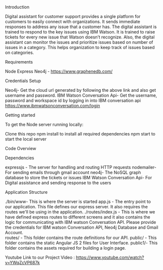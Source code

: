 Introduction

Digital assistant for customer support provides a single platform for customers to easily connect with organizations. It sends immediate responses to address any issue that a customer has. The digital assistant is trained to respond to the key issues using IBM Watson. It is trained to raise tickets for every new issue that Watson doesn’t recognize. Also, the digital assistant can monitor the issues and prioritize issues based on number of issues in a category. This helps organization to keep track of issues based on categories.


Requirements

Node
Express
Neo4j - https://www.graphenedb.com/

Credentials Setup

Neo4j- Get the cloud url generated by following the above link and also get username and password.
IBM Watson Conversation Api- Get the username, password and workspace id by logging in into IBM conversation api https://www.ibmwatsonconversation.com/login

Getting started

To get the Node server running locally:

Clone this repo
npm install to install all required dependencies
npm start to start the local server

Code Overview

Dependencies

expressjs - The server for handling and routing HTTP requests
nodemailer- For sending emails through gmail account
neo4j- The NoSQL graph database to store the tickets or issues
IBM Watson Conversation Api- For Digital assistance and sending response to the users

 
Application Structure

./bin/www- This is where the server is started
app.js - The entry point to our application. This file defines our express server. It also requires the routes we'll be using in the application.
./routes/index.js - This is where we have defined express routes to different screens and it also contains the logic for communicating with IBM watson Conversation API. Please provide the credentials for IBM watson Conversation API, Neo4j Database and Gmail Account.  
routes/ - This folder contains the route definitions for our API.
public/ - This folder contains the static Angular JS 2 files for User Interface.
public1/- This folder contains the assets required for building a login page.

Youtube Link to our Project Video : https://www.youtube.com/watch?v=YWqZcVP687k




